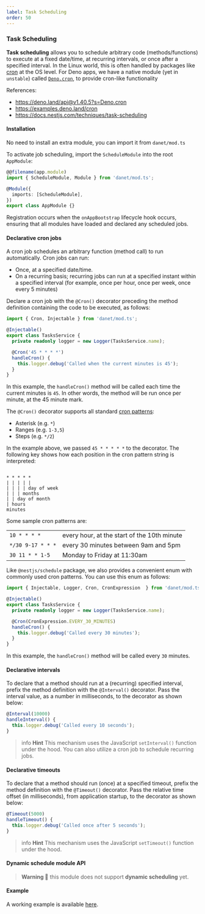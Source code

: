 ```yaml
---
label: Task Scheduling
order: 50
---
```

### Task Scheduling

**Task scheduling** allows you to schedule arbitrary code (methods/functions) to execute at a fixed date/time, at recurring intervals, or once after a specified interval. In the Linux world, this is often handled by packages like [cron](https://en.wikipedia.org/wiki/Cron) at the OS level. For Deno apps, we have a native module (yet in `unstable`) called [`Deno.cron`](https://deno.land/api@v1.40.5?s=Deno.cron&unstable), to provide cron-like functionality 

References: 
- https://deno.land/api@v1.40.5?s=Deno.cron
- https://examples.deno.land/cron
- https://docs.nestjs.com/techniques/task-scheduling


#### Installation

No need to install an extra module, you can import it from `danet/mod.ts`

To activate job scheduling, import the `ScheduleModule` into the root `AppModule`:

```typescript
@@filename(app.module)
import { ScheduleModule, Module } from 'danet/mod.ts';

@Module({
  imports: [ScheduleModule],
})
export class AppModule {}
```

Registration occurs when the `onAppBootstrap` lifecycle hook occurs, ensuring that all modules have loaded and declared any scheduled jobs.

#### Declarative cron jobs

A cron job schedules an arbitrary function (method call) to run automatically. Cron jobs can run:

- Once, at a specified date/time.
- On a recurring basis; recurring jobs can run at a specified instant within a specified interval (for example, once per hour, once per week, once every 5 minutes)

Declare a cron job with the `@Cron()` decorator preceding the method definition containing the code to be executed, as follows:

```typescript
import { Cron, Injectable } from 'danet/mod.ts';

@Injectable()
export class TasksService {
  private readonly logger = new Logger(TasksService.name);

  @Cron('45 * * * *')
  handleCron() {
    this.logger.debug('Called when the current minutes is 45');
  }
}
```

In this example, the `handleCron()` method will be called each time the current minutes is `45`. In other words, the method will be run once per minute, at the 45 minute mark.

The `@Cron()` decorator supports all standard [cron patterns](http://crontab.org/):

- Asterisk (e.g. `*`)
- Ranges (e.g. `1-3,5`)
- Steps (e.g. `*/2`)

In the example above, we passed `45 * * * * *` to the decorator. The following key shows how each position in the cron pattern string is interpreted:

<pre class="language-javascript"><code class="language-javascript">
* * * * *
| | | | |
| | | | day of week
| | | months
| | day of month
| hours
minutes
</code></pre>

Some sample cron patterns are:

<table>
  <tbody>
    <tr>
      <td><code>10 * * * *</code></td>
      <td>every hour, at the start of the 10th minute</td>
    </tr>
    <tr>
      <td><code>*/30 9-17 * * *</code></td>
      <td>every 30 minutes between 9am and 5pm</td>
    </tr>
   <tr>
      <td><code>30 11 * * 1-5</code></td>
      <td>Monday to Friday at 11:30am</td>
    </tr>
  </tbody>
</table>

Like `@nestjs/schedule` package, we also provides a convenient enum with commonly used cron patterns. You can use this enum as follows:

```typescript
import { Injectable, Logger, Cron, CronExpression  } from 'danet/mod.ts';

@Injectable()
export class TasksService {
  private readonly logger = new Logger(TasksService.name);

  @Cron(CronExpression.EVERY_30_MINUTES)
  handleCron() {
    this.logger.debug('Called every 30 minutes');
  }
}
```

In this example, the `handleCron()` method will be called every `30` minutes.

#### Declarative intervals

To declare that a method should run at a (recurring) specified interval, prefix the method definition with the `@Interval()` decorator. Pass the interval value, as a number in milliseconds, to the decorator as shown below:

```typescript
@Interval(10000)
handleInterval() {
  this.logger.debug('Called every 10 seconds');
}
```

> info **Hint** This mechanism uses the JavaScript `setInterval()` function under the hood. You can also utilize a cron job to schedule recurring jobs.


#### Declarative timeouts

To declare that a method should run (once) at a specified timeout, prefix the method definition with the `@Timeout()` decorator. Pass the relative time offset (in milliseconds), from application startup, to the decorator as shown below:

```typescript
@Timeout(5000)
handleTimeout() {
  this.logger.debug('Called once after 5 seconds');
}
```

> info **Hint** This mechanism uses the JavaScript `setTimeout()` function under the hood.


#### Dynamic schedule module API

> **Warning 🚧** this module does not support **dynamic scheduling** yet.

#### Example

A working example is available [here](https://github.com/Savory/Danet/blob/main/example/schedule.ts).
